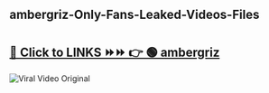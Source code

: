 
 ## ambergriz-Only-Fans-Leaked-Videos-Files

# <h2><a href="https://mediaupload.pro?ambergriz">🔗 Click to LINKS ⏩⏩ 👉 🟢 ambergriz </a></h2>

<a href="https://mediaupload.pro?ambergriz" rel="nofollow" data-target="animated-image.originalLink"><img src="https://i.ibb.co.com/xMMVF88/686577567.gif" alt="Viral Video Original" style="max-width: 100%; display: inline-block;" data-target="animated-image.originalImage"></a>